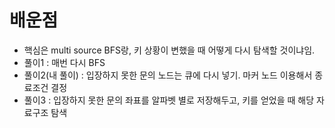 # 배운점
- 핵심은 multi source BFS랑, 키 상황이 변했을 때 어떻게 다시 탐색할 것이냐임.
- 풀이1 : 매번 다시 BFS
- 풀이2(내 풀이) : 입장하지 못한 문의 노드는 큐에 다시 넣기. 마커 노드 이용해서 종료조건 결정
- 풀이3 : 입장하지 못한 문의 좌표를 알파벳 별로 저장해두고, 키를 얻었을 때 해당 자료구조 탐색
